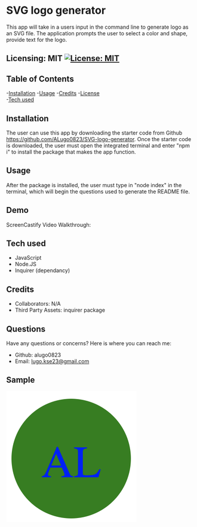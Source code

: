 # SVG logo generator
This app will take in a users input in the command line to generate logo as an SVG file. The application prompts the user to select a color and shape, provide text for the logo.

## Licensing: MIT [![License: MIT](https://img.shields.io/badge/License-MIT-yellow.svg)](https://opensource.org/licenses/MIT)

## Table of Contents
  
  -[Installation](#installation)
  -[Usage](#usage)
  -[Credits](#credits)
  -[License](#license)  
  -[Tech used](#tech-used)

  ## Installation
  
  The user can use this app by downloading the starter code from Github https://github.com/ALugo0823/SVG-logo-generator. Once the starter code is downloaded, the user must open the integrated terminal and enter "npm i" to install the package that makes the app function.
  
  ## Usage
  After the package is installed, the user must type in "node index" in the terminal, which will begin the questions used to generate the README file. 

## Demo
 ScreenCastify Video Walkthrough:

  
  ## Tech used
  * JavaScript
  * Node.JS
  * Inquirer (dependancy)

  ## Credits
  
  - Collaborators: N/A
  - Third Party Assets: inquirer package

  ## Questions
  Have any questions or concerns? Here is where you can reach me:
  - Github: alugo0823
  - Email: lugo.kse23@gmail.com

  ## Sample

  ![logo-example](assets/logo-example.png)